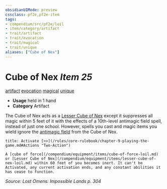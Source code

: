 ```yaml
---
obsidianUIMode: preview
cssclass: pf2e,pf2e-item
tags:
- compendium/src/pf2e/loil
- item/category/artifact
- trait/artifact
- trait/evocation
- trait/magical
- trait/unique
aliases: ["Cube of Nex"]
---
```

# Cube of Nex *Item 25*  
[artifact](/rules/traits/artifact-gmg.md)  [evocation](/rules/traits/evocation.md)  [magical](/rules/traits/magical.md)  [unique](/rules/traits/unique.md)  

- **Usage** held in 1 hand
- **Category** Artifact

The Cube of Nex acts as a [Lesser Cube of Nex](/compendium/equipment/items/lesser-cube-of-nex-loil.md) except it suppresses all magic within 5 feet of it with the effects of a 10th-level antimagic field spell, instead of just one school. However, spells you cast and magic items you wield ignore the [antimagic field](/compendium/spells/antimagic-field.md) from the Cube of Nex.

```ad-embed-ability
title: Activate [>>](/rules/core-rulebook/chapter-9-playing-the-game.md#Actions "Two-Action")

A [cube of force](/compendium/equipment/items/cube-of-force-loil.md) or [Lesser Cube of Nex](/compendium/equipment/items/lesser-cube-of-nex-loil.md) within 60 feet of you becomes inert. It can't be Activated, any current activation ends, and any constant abilities it has cease to function.
```

*Source: Lost Omens: Impossible Lands p. 304*